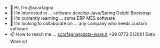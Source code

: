 - 👋 Hi, I’m @scarfagna
- 👀 I’m interested in ... software develop Java/Spring Delphi Bootstrap
- 🌱 I’m currently learning ... some ERP MES software
- 💞️ I’m looking to collaborate on ... any company who needs custom software
- 📫 How to reach me ... scarfagna@data-ware.it +39 0773 512001 Data Ware srl

<!---
scarfagna/scarfagna is a ✨ special ✨ repository because its `README.md` (this file) appears on your GitHub profile.
You can click the Preview link to take a look at your changes.
--->

